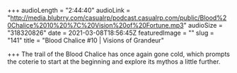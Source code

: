 +++
audioLength = "2:44:40"
audioLink = "http://media.blubrry.com/casualrp/podcast.casualrp.com/public/Blood%20Chalice%2010%20%7C%20Vision%20of%20Fortune.mp3"
audioSize = "318320826"
date = 2021-03-08T18:56:45Z
featuredImage = ""
slug = "141"
title = "Blood Chalice #10 | Visions of Grandeur"

+++
The trail of the Blood Chalice has once again gone cold, which prompts the coterie to start at the beginning and explore its mythos a little further.
